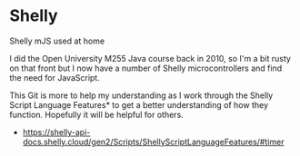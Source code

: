 # Shelly
 Shelly mJS used at home

 I did the Open University M255 Java course back in 2010, so I'm a bit rusty on that front but I now have a number
 of Shelly microcontrollers and find the need for JavaScript.
 
 This Git is more to help my understanding as I work through the Shelly Script Language Features* to get a  better
 understanding of how they function. Hopefully it will be helpful for others.
 
 * https://shelly-api-docs.shelly.cloud/gen2/Scripts/ShellyScriptLanguageFeatures/#timer
